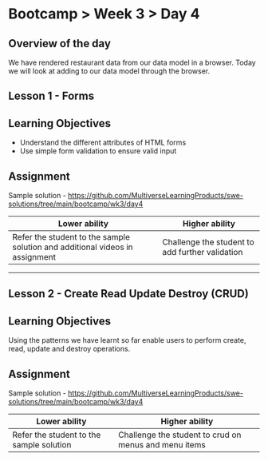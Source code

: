 # Bootcamp > Week 3 > Day 4

## Overview of the day
We have rendered restaurant data from our data model in a browser. Today we will look at adding to our data model through the browser.

## Lesson 1 - Forms

## Learning Objectives

* Understand the different attributes of HTML forms
* Use simple form validation to ensure valid input

## Assignment
Sample solution - https://github.com/MultiverseLearningProducts/swe-solutions/tree/main/bootcamp/wk3/day4

|**Lower ability**|**Higher ability**|
|-----------------|------------------|
|Refer the student to the sample solution and additional videos in assignment|Challenge the student to add further validation|

---

## Lesson 2 - Create Read Update Destroy (CRUD)

## Learning Objectives

Using the patterns we have learnt so far enable users to perform create, read, update and destroy operations.

## Assignment
Sample solution - https://github.com/MultiverseLearningProducts/swe-solutions/tree/main/bootcamp/wk3/day4

|**Lower ability**|**Higher ability**|
|-----------------|------------------|
|Refer the student to the sample solution|Challenge the student to crud on menus and menu items|